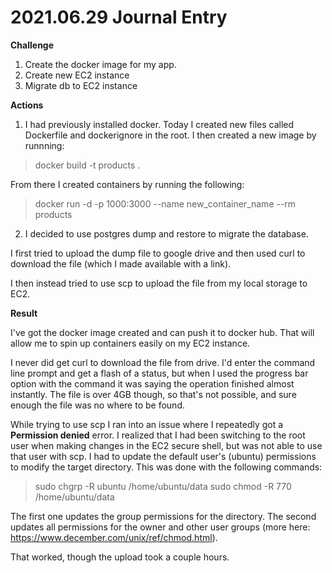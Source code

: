 # 2021.06.29 Journal Entry

**Challenge**

1. Create the docker image for my app.
2. Create new EC2 instance
3. Migrate db to EC2 instance

**Actions**

1. I had previously installed docker. Today I created new files called Dockerfile and dockerignore in the root. I then created a new image by runnning:

> docker build -t products .

From there I created containers by running the following:

> docker run -d -p 1000:3000 --name new_container_name --rm products

2. I decided to use postgres dump and restore to migrate the database.

I first tried to upload the dump file to google drive and then used curl to download the file (which I made available with a link).

I then instead tried to use scp to upload the file from my local storage to EC2.

**Result**

I've got the docker image created and can push it to docker hub. That will allow me to spin up containers easily on my EC2 instance.

I never did get curl to download the file from drive. I'd enter the command line prompt and get a flash of a status, but when I used the progress bar option with the command it was saying the operation finished almost instantly. The file is over 4GB though, so that's not possible, and sure enough the file was no where to be found.

While trying to use scp I ran into an issue where I repeatedly got a **Permission denied** error. I realized that I had been switching to the root user when making changes in the EC2 secure shell, but was not able to use that user with scp. I had to update the default user's (ubuntu) permissions to modify the target directory. This was done with the following commands:

> sudo chgrp -R ubuntu /home/ubuntu/data
> sudo chmod -R 770 /home/ubuntu/data

The first one updates the group permissions for the directory. The second updates all permissions for the owner and other user groups (more here: https://www.december.com/unix/ref/chmod.html).

That worked, though the upload took a couple hours.